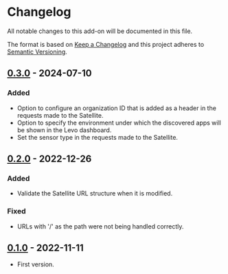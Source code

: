 # Changelog

All notable changes to this add-on will be documented in this file.

The format is based on [Keep a Changelog](https://keepachangelog.com/en/1.0.0/) and
this project adheres to [Semantic Versioning](https://semver.org/spec/v2.0.0.html).

## [0.3.0] - 2024-07-10
### Added
- Option to configure an organization ID that is added as a header in the requests made to the Satellite.
- Option to specify the environment under which the discovered apps will be shown in the Levo dashboard.
- Set the sensor type in the requests made to the Satellite.

## [0.2.0] - 2022-12-26
### Added
- Validate the Satellite URL structure when it is modified.

### Fixed
- URLs with '/' as the path were not being handled correctly.


## [0.1.0] - 2022-11-11
- First version.

[0.3.0]: https://github.com/levoai/levoai-zap-addon/compare/v0.2.0...v0.3.0
[0.2.0]: https://github.com/levoai/levoai-zap-addon/compare/v0.1.0...v0.2.0
[0.1.0]: https://github.com/levoai/levoai-zap-addon/compare/cb0a3eda2aa38d87406c3ff1feda9bfd747fbabc...v0.1.0
